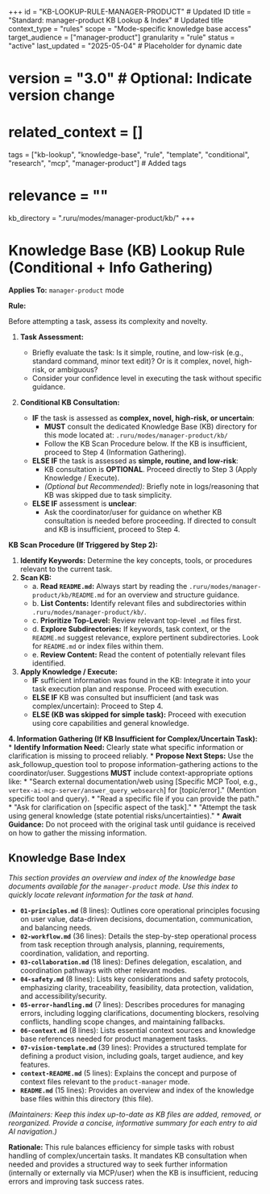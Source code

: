 +++
id = "KB-LOOKUP-RULE-MANAGER-PRODUCT" # Updated ID
title = "Standard: manager-product KB Lookup & Index" # Updated title
context_type = "rules"
scope = "Mode-specific knowledge base access"
target_audience = ["manager-product"]
granularity = "rule"
status = "active"
last_updated = "2025-05-04" # Placeholder for dynamic date
# version = "3.0" # Optional: Indicate version change
# related_context = []
tags = ["kb-lookup", "knowledge-base", "rule", "template", "conditional", "research", "mcp", "manager-product"] # Added tags
# relevance = ""
kb_directory = ".ruru/modes/manager-product/kb/"
+++

# Knowledge Base (KB) Lookup Rule (Conditional + Info Gathering)

**Applies To:** `manager-product` mode

**Rule:**

Before attempting a task, assess its complexity and novelty.

1.  **Task Assessment:**
    *   Briefly evaluate the task: Is it simple, routine, and low-risk (e.g., standard command, minor text edit)? Or is it complex, novel, high-risk, or ambiguous?
    *   Consider your confidence level in executing the task without specific guidance.

2.  **Conditional KB Consultation:**
    *   **IF** the task is assessed as **complex, novel, high-risk, or uncertain**:
        *   **MUST** consult the dedicated Knowledge Base (KB) directory for this mode located at: `.ruru/modes/manager-product/kb/`
        *   Follow the KB Scan Procedure below. If the KB is insufficient, proceed to Step 4 (Information Gathering).
    *   **ELSE IF** the task is assessed as **simple, routine, and low-risk**:
        *   KB consultation is **OPTIONAL**. Proceed directly to Step 3 (Apply Knowledge / Execute).
        *   *(Optional but Recommended):* Briefly note in logs/reasoning that KB was skipped due to task simplicity.
    *   **ELSE IF** assessment is **unclear**:
        *   Ask the coordinator/user for guidance on whether KB consultation is needed before proceeding. If directed to consult and KB is insufficient, proceed to Step 4.

**KB Scan Procedure (If Triggered by Step 2):**

1.  **Identify Keywords:** Determine the key concepts, tools, or procedures relevant to the current task.
2.  **Scan KB:**
    *   a. **Read `README.md`:** Always start by reading the `.ruru/modes/manager-product/kb/README.md` for an overview and structure guidance.
    *   b. **List Contents:** Identify relevant files and subdirectories within `.ruru/modes/manager-product/kb/`.
    *   c. **Prioritize Top-Level:** Review relevant top-level `.md` files first.
    *   d. **Explore Subdirectories:** If keywords, task context, or the `README.md` suggest relevance, explore pertinent subdirectories. Look for `README.md` or index files within them.
    *   e. **Review Content:** Read the content of potentially relevant files identified.
3.  **Apply Knowledge / Execute:**
    *   **IF** sufficient information was found in the KB: Integrate it into your task execution plan and response. Proceed with execution.
    *   **ELSE IF** KB was consulted but insufficient (and task was complex/uncertain): Proceed to Step 4.
    *   **ELSE (KB was skipped for simple task):** Proceed with execution using core capabilities and general knowledge.

**4. Information Gathering (If KB Insufficient for Complex/Uncertain Task):**
    *   **Identify Information Need:** Clearly state what specific information or clarification is missing to proceed reliably.
    *   **Propose Next Steps:** Use the ask_followup_question tool to propose information-gathering actions to the coordinator/user. Suggestions **MUST** include context-appropriate options like:
        *   "Search external documentation/web using [Specific MCP Tool, e.g., `vertex-ai-mcp-server/answer_query_websearch`] for [topic/error]." (Mention specific tool and query).
        *   "Read a specific file if you can provide the path."
        *   "Ask for clarification on [specific aspect of the task]."
        *   "Attempt the task using general knowledge (state potential risks/uncertainties)."
    *   **Await Guidance:** Do not proceed with the original task until guidance is received on how to gather the missing information.

## Knowledge Base Index

*This section provides an overview and index of the knowledge base documents available for the `manager-product` mode. Use this index to quickly locate relevant information for the task at hand.*

*   **`01-principles.md`** (8 lines): Outlines core operational principles focusing on user value, data-driven decisions, documentation, communication, and balancing needs.
*   **`02-workflow.md`** (36 lines): Details the step-by-step operational process from task reception through analysis, planning, requirements, coordination, validation, and reporting.
*   **`03-collaboration.md`** (18 lines): Defines delegation, escalation, and coordination pathways with other relevant modes.
*   **`04-safety.md`** (8 lines): Lists key considerations and safety protocols, emphasizing clarity, traceability, feasibility, data protection, validation, and accessibility/security.
*   **`05-error-handling.md`** (7 lines): Describes procedures for managing errors, including logging clarifications, documenting blockers, resolving conflicts, handling scope changes, and maintaining fallbacks.
*   **`06-context.md`** (8 lines): Lists essential context sources and knowledge base references needed for product management tasks.
*   **`07-vision-template.md`** (39 lines): Provides a structured template for defining a product vision, including goals, target audience, and key features.
*   **`context-README.md`** (5 lines): Explains the concept and purpose of context files relevant to the `product-manager` mode.
*   **`README.md`** (15 lines): Provides an overview and index of the knowledge base files within this directory (this file).


*(Maintainers: Keep this index up-to-date as KB files are added, removed, or reorganized. Provide a concise, informative summary for each entry to aid AI navigation.)*


**Rationale:** This rule balances efficiency for simple tasks with robust handling of complex/uncertain tasks. It mandates KB consultation when needed and provides a structured way to seek further information (internally or externally via MCP/user) when the KB is insufficient, reducing errors and improving task success rates.